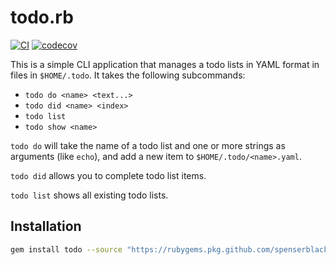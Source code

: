 # todo.rb

[![CI](https://github.com/spenserblack/todo.rb/actions/workflows/ci.yml/badge.svg)](https://github.com/spenserblack/todo.rb/actions/workflows/ci.yml)
[![codecov](https://codecov.io/gh/spenserblack/todo.rb/branch/main/graph/badge.svg?token=OfJG8wqItt)](https://codecov.io/gh/spenserblack/todo.rb)

This is a simple CLI application that manages a todo lists in YAML format in files in
`$HOME/.todo`. It takes the following subcommands:

- `todo do <name> <text...>`
- `todo did <name> <index>`
- `todo list`
- `todo show <name>`

`todo do` will take the name of a todo list and one or more strings as arguments (like `echo`),
and add a new item to `$HOME/.todo/<name>.yaml`.

`todo did` allows you to complete todo list items.

`todo list` shows all existing todo lists.

## Installation

```bash
gem install todo --source "https://rubygems.pkg.github.com/spenserblack"
```

